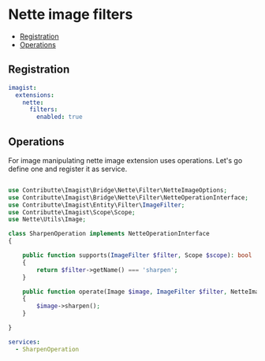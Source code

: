 # Nette image filters

- [Registration](#registration)
- [Operations](#operations)

## Registration

```yaml
imagist:
  extensions:
    nette:
      filters:
        enabled: true
```

## Operations

For image manipulating nette image extension uses operations. Let's go define one and register it as service.

```php

use Contributte\Imagist\Bridge\Nette\Filter\NetteImageOptions;
use Contributte\Imagist\Bridge\Nette\Filter\NetteOperationInterface;
use Contributte\Imagist\Entity\Filter\ImageFilter;
use Contributte\Imagist\Scope\Scope;
use Nette\Utils\Image;

class SharpenOperation implements NetteOperationInterface
{

	public function supports(ImageFilter $filter, Scope $scope): bool
	{
		return $filter->getName() === 'sharpen';
	}

	public function operate(Image $image, ImageFilter $filter, NetteImageOptions $options): void
	{
		$image->sharpen();
	}

}

```

```yaml
services:
  - SharpenOperation
```
